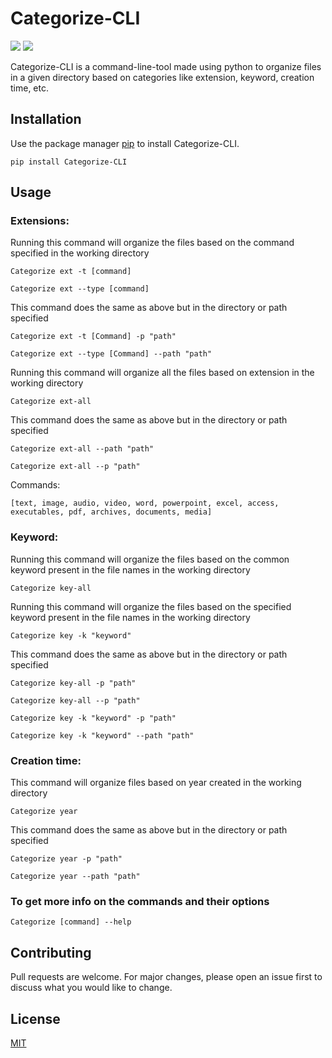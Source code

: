 # Categorize-CLI

![](https://img.shields.io/pypi/v/Categorize-CLI?color=blue&style=flat-square) ![](https://img.shields.io/github/license/Rohith-JN/Categorize-CLI?color=green&style=flat-square)

Categorize-CLI is a command-line-tool made using python to organize files in a given directory based on categories like
extension, keyword, creation time, etc.

## Installation

Use the package manager [pip](https://pip.pypa.io/en/stable/) to install Categorize-CLI.

```
pip install Categorize-CLI
```

## Usage

### Extensions:
Running this command will organize the files based on the command specified in the working directory
```
Categorize ext -t [command]
```
```
Categorize ext --type [command]
```
This command does the same as above but in the directory or path specified
```
Categorize ext -t [Command] -p "path"
```
```
Categorize ext --type [Command] --path "path" 
```
Running this command will organize all the files based on extension in the working directory
```
Categorize ext-all
```
This command does the same as above but in the directory or path specified
```
Categorize ext-all --path "path" 
```
```
Categorize ext-all --p "path" 
```
Commands:
```
[text, image, audio, video, word, powerpoint, excel, access, executables, pdf, archives, documents, media]
```
### Keyword:
Running this command will organize the files based on the common keyword present in the file names in the working directory
```
Categorize key-all
```
Running this command will organize the files based on the specified keyword present in the file names in the working directory
```
Categorize key -k "keyword"
```
This command does the same as above but in the directory or path specified
```
Categorize key-all -p "path"
```
```
Categorize key-all --p "path"
```
```
Categorize key -k "keyword" -p "path" 
```
```
Categorize key -k "keyword" --path "path"
```

### Creation time:
This command will organize files based on year created in the working directory
```
Categorize year
```
This command does the same as above but in the directory or path specified
```
Categorize year -p "path" 
```
```
Categorize year --path "path" 
```
### To get more info on the commands and their options

```
Categorize [command] --help
```

## Contributing
Pull requests are welcome. For major changes, please open an issue first to discuss what you would like to change.

## License
[MIT](https://choosealicense.com/licenses/mit/)